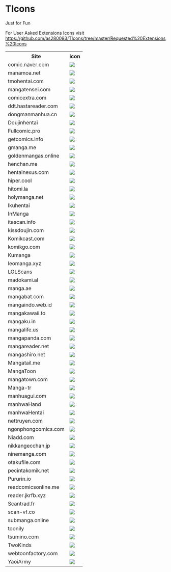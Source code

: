 # TIcons
Just for Fun


For User Asked Extensions Icons visit https://github.com/as280093/TIcons/tree/master/Requested%20Extensions%20Icons
<table style="width:100%">
<tr><th>Site</th><th>icon</th></tr>
<tr><td><a href="https://github.com/as280093/TIcons/tree/master/Requested%20Extensions%20Icons/comic.naver.com/res">comic.naver.com</a></td><td><img src="https://raw.githubusercontent.com/as280093/TIcons/master/Requested%20Extensions%20Icons/comic.naver.com/res/mipmap-xhdpi/ic_launcher.png" align=center" /></td></tr>
<tr><td><a href="https://github.com/as280093/TIcons/tree/master/Requested%20Extensions%20Icons/manamoa.net/res">manamoa.net</a></td><td><img src="https://raw.githubusercontent.com/as280093/TIcons/master/Requested%20Extensions%20Icons/manamoa.net/res/mipmap-xhdpi/ic_launcher.png" align=center" /></td></tr>
<tr><td><a href="https://github.com/as280093/TIcons/tree/master/Requested%20Extensions%20Icons/tmohentai.com/res">tmohentai.com</a></td><td><img src="https://raw.githubusercontent.com/as280093/TIcons/master/Requested%20Extensions%20Icons/tmohentai.com/res/mipmap-xhdpi/ic_launcher.png" align=center" /></td></tr>
<tr><td><a href="https://github.com/as280093/TIcons/tree/master/Requested%20Extensions%20Icons/mangatensei.com/res">mangatensei.com</a></td><td><img src="https://raw.githubusercontent.com/as280093/TIcons/master/Requested%20Extensions%20Icons/mangatensei.com/res/mipmap-xhdpi/ic_launcher.png" align=center" /></td></tr>
<tr><td><a href="https://github.com/as280093/TIcons/tree/master/Requested%20Extensions%20Icons/comicextra.com/res">comicextra.com</a></td><td><img src="https://raw.githubusercontent.com/as280093/TIcons/master/Requested%20Extensions%20Icons/comicextra.com/res/mipmap-xhdpi/ic_launcher.png" align=center" /></td></tr>
<tr><td><a href="https://github.com/as280093/TIcons/tree/master/Requested%20Extensions%20Icons/ddt.hastareader.com%C2%A0/res">ddt.hastareader.com</a></td><td><img src="https://raw.githubusercontent.com/as280093/TIcons/master/Requested%20Extensions%20Icons/ddt.hastareader.com%C2%A0/res/mipmap-xhdpi/ic_launcher.png" align=center" /></td></tr>
<tr><td><a href="https://github.com/as280093/TIcons/tree/master/Requested%20Extensions%20Icons/dongmanmanhua.cn/res">dongmanmanhua.cn</a></td><td><img src="https://raw.githubusercontent.com/as280093/TIcons/master/Requested%20Extensions%20Icons/dongmanmanhua.cn/res/mipmap-xhdpi/ic_launcher.png" align=center" /></td></tr>
<tr><td><a href="https://github.com/as280093/TIcons/tree/master/Requested%20Extensions%20Icons/Doujinhentai/res">Doujinhentai</a></td><td><img src="https://raw.githubusercontent.com/as280093/TIcons/master/Requested%20Extensions%20Icons/Doujinhentai/res/mipmap-xhdpi/ic_launcher.png" align=center" /></td></tr>
<tr><td><a href="https://github.com/as280093/TIcons/tree/master/Requested%20Extensions%20Icons/Fullcomic.pro/res">Fullcomic.pro</a></td><td><img src="https://raw.githubusercontent.com/as280093/TIcons/master/Requested%20Extensions%20Icons/Fullcomic.pro/res/mipmap-xhdpi/ic_launcher.png" align=center" /></td></tr>
<tr><td><a href="https://github.com/as280093/TIcons/tree/master/Requested%20Extensions%20Icons/getcomics.info/res">getcomics.info</a></td><td><img src="https://raw.githubusercontent.com/as280093/TIcons/master/Requested%20Extensions%20Icons/getcomics.info/res/mipmap-xhdpi/ic_launcher.png" align=center" /></td></tr>
<tr><td><a href="https://github.com/as280093/TIcons/tree/master/Requested%20Extensions%20Icons/gmanga.me/res">gmanga.me</a></td><td><img src="https://raw.githubusercontent.com/as280093/TIcons/master/Requested%20Extensions%20Icons/gmanga.me/res/mipmap-xhdpi/ic_launcher.png" align=center" /></td></tr>
<tr><td><a href="https://github.com/as280093/TIcons/tree/master/Requested%20Extensions%20Icons/goldenmangas.online/res">goldenmangas.online</a></td><td><img src="https://raw.githubusercontent.com/as280093/TIcons/master/Requested%20Extensions%20Icons/goldenmangas.online/res/mipmap-xhdpi/ic_launcher.png" align=center" /></td></tr>
<tr><td><a href="https://github.com/as280093/TIcons/tree/master/Requested%20Extensions%20Icons/henchan.me/res">henchan.me</a></td><td><img src="https://raw.githubusercontent.com/as280093/TIcons/master/Requested%20Extensions%20Icons/henchan.me/res/mipmap-xhdpi/ic_launcher.png" align=center" /></td></tr>
<tr><td><a href="https://github.com/as280093/TIcons/tree/master/Requested%20Extensions%20Icons/hentainexus.com/res">hentainexus.com</a></td><td><img src="https://raw.githubusercontent.com/as280093/TIcons/master/Requested%20Extensions%20Icons/hentainexus.com/res/mipmap-xhdpi/ic_launcher.png" align=center" /></td></tr>
<tr><td><a href="https://github.com/as280093/TIcons/tree/master/Requested%20Extensions%20Icons/hiper.cool/res">hiper.cool</a></td><td><img src="https://raw.githubusercontent.com/as280093/TIcons/master/Requested%20Extensions%20Icons/hiper.cool/res/mipmap-xhdpi/ic_launcher.png" align=center" /></td></tr>
<tr><td><a href="https://github.com/as280093/TIcons/tree/master/Requested%20Extensions%20Icons/hitomi.la/res">hitomi.la</a></td><td><img src="https://raw.githubusercontent.com/as280093/TIcons/master/Requested%20Extensions%20Icons/hitomi.la/res/mipmap-xhdpi/ic_launcher.png" align=center" /></td></tr>
<tr><td><a href="https://github.com/as280093/TIcons/tree/master/Requested%20Extensions%20Icons/holymanga.net/res">holymanga.net</a></td><td><img src="https://raw.githubusercontent.com/as280093/TIcons/master/Requested%20Extensions%20Icons/holymanga.net/res/mipmap-xhdpi/ic_launcher.png" align=center" /></td></tr>
<tr><td><a href="https://github.com/as280093/TIcons/tree/master/Requested%20Extensions%20Icons/Ikuhentai/res">Ikuhentai</a></td><td><img src="https://raw.githubusercontent.com/as280093/TIcons/master/Requested%20Extensions%20Icons/Ikuhentai/res/mipmap-xhdpi/ic_launcher.png" align=center" /></td></tr>
<tr><td><a href="https://github.com/as280093/TIcons/tree/master/Requested%20Extensions%20Icons/InManga/res">InManga</a></td><td><img src="https://raw.githubusercontent.com/as280093/TIcons/master/Requested%20Extensions%20Icons/InManga/res/mipmap-xhdpi/ic_launcher.png" align=center" /></td></tr>
<tr><td><a href="https://github.com/as280093/TIcons/tree/master/Requested%20Extensions%20Icons/itascan.info%C2%A0/res">itascan.info</a></td><td><img src="https://raw.githubusercontent.com/as280093/TIcons/master/Requested%20Extensions%20Icons/itascan.info%C2%A0/res/mipmap-xhdpi/ic_launcher.png" align=center" /></td></tr>
<tr><td><a href="https://github.com/as280093/TIcons/tree/master/Requested%20Extensions%20Icons/kissdoujin.com/res">kissdoujin.com</a></td><td><img src="https://raw.githubusercontent.com/as280093/TIcons/master/Requested%20Extensions%20Icons/kissdoujin.com/res/mipmap-xhdpi/ic_launcher.png" align=center" /></td></tr>
<tr><td><a href="https://github.com/as280093/TIcons/tree/master/Requested%20Extensions%20Icons/Komikcast.com/res">Komikcast.com</a></td><td><img src="https://raw.githubusercontent.com/as280093/TIcons/master/Requested%20Extensions%20Icons/Komikcast.com/res/mipmap-xhdpi/ic_launcher.png" align=center" /></td></tr>
<tr><td><a href="https://github.com/as280093/TIcons/tree/master/Requested%20Extensions%20Icons/komikgo.com/res">komikgo.com</a></td><td><img src="https://raw.githubusercontent.com/as280093/TIcons/master/Requested%20Extensions%20Icons/komikgo.com/res/mipmap-xhdpi/ic_launcher.png" align=center" /></td></tr>
<tr><td><a href="https://github.com/as280093/TIcons/tree/master/Requested%20Extensions%20Icons/Kumanga/res">Kumanga</a></td><td><img src="https://raw.githubusercontent.com/as280093/TIcons/master/Requested%20Extensions%20Icons/Kumanga/res/mipmap-xhdpi/ic_launcher.png" align=center" /></td></tr>
<tr><td><a href="https://github.com/as280093/TIcons/tree/master/Requested%20Extensions%20Icons/leomanga.xyz/res">leomanga.xyz</a></td><td><img src="https://raw.githubusercontent.com/as280093/TIcons/master/Requested%20Extensions%20Icons/leomanga.xyz/res/mipmap-xhdpi/ic_launcher.png" align=center" /></td></tr>
<tr><td><a href="https://github.com/as280093/TIcons/tree/master/Requested%20Extensions%20Icons/LOLScans/res">LOLScans</a></td><td><img src="https://raw.githubusercontent.com/as280093/TIcons/master/Requested%20Extensions%20Icons/LOLScans/res/mipmap-xhdpi/ic_launcher.png" align=center" /></td></tr>
<tr><td><a href="https://github.com/as280093/TIcons/tree/master/Requested%20Extensions%20Icons/madokami.al/res">madokami.al</a></td><td><img src="https://raw.githubusercontent.com/as280093/TIcons/master/Requested%20Extensions%20Icons/madokami.al/res/mipmap-xhdpi/ic_launcher.png" align=center" /></td></tr>
<tr><td><a href="https://github.com/as280093/TIcons/tree/master/Requested%20Extensions%20Icons/manga.ae/res">manga.ae</a></td><td><img src="https://raw.githubusercontent.com/as280093/TIcons/master/Requested%20Extensions%20Icons/manga.ae/res/mipmap-xhdpi/ic_launcher.png" align=center" /></td></tr>
<tr><td><a href="https://github.com/as280093/TIcons/tree/master/Requested%20Extensions%20Icons/mangabat.com/res">mangabat.com</a></td><td><img src="https://raw.githubusercontent.com/as280093/TIcons/master/Requested%20Extensions%20Icons/mangabat.com/res/mipmap-xhdpi/ic_launcher.png" align=center" /></td></tr>
<tr><td><a href="https://github.com/as280093/TIcons/tree/master/Requested%20Extensions%20Icons/mangaindo.web.id/res">mangaindo.web.id</a></td><td><img src="https://raw.githubusercontent.com/as280093/TIcons/master/Requested%20Extensions%20Icons/mangaindo.web.id/res/mipmap-xhdpi/ic_launcher.png" align=center" /></td></tr>
<tr><td><a href="https://github.com/as280093/TIcons/tree/master/Requested%20Extensions%20Icons/mangakawaii.to/res">mangakawaii.to</a></td><td><img src="https://raw.githubusercontent.com/as280093/TIcons/master/Requested%20Extensions%20Icons/mangakawaii.to/res/mipmap-xhdpi/ic_launcher.png" align=center" /></td></tr>
<tr><td><a href="https://github.com/as280093/TIcons/tree/master/Requested%20Extensions%20Icons/mangaku.in/res">mangaku.in</a></td><td><img src="https://raw.githubusercontent.com/as280093/TIcons/master/Requested%20Extensions%20Icons/mangaku.in/res/mipmap-xhdpi/ic_launcher.png" align=center" /></td></tr>
<tr><td><a href="https://github.com/as280093/TIcons/tree/master/Requested%20Extensions%20Icons/mangalife.us/res">mangalife.us</a></td><td><img src="https://raw.githubusercontent.com/as280093/TIcons/master/Requested%20Extensions%20Icons/mangalife.us/res/mipmap-xhdpi/ic_launcher.png" align=center" /></td></tr>
<tr><td><a href="https://github.com/as280093/TIcons/tree/master/Requested%20Extensions%20Icons/mangapanda.com/res">mangapanda.com</a></td><td><img src="https://raw.githubusercontent.com/as280093/TIcons/master/Requested%20Extensions%20Icons/mangapanda.com/res/mipmap-xhdpi/ic_launcher.png" align=center" /></td></tr>
<tr><td><a href="https://github.com/as280093/TIcons/tree/master/Requested%20Extensions%20Icons/mangareader.net/res">mangareader.net</a></td><td><img src="https://raw.githubusercontent.com/as280093/TIcons/master/Requested%20Extensions%20Icons/mangareader.net/res/mipmap-xhdpi/ic_launcher.png" align=center" /></td></tr>
<tr><td><a href="https://github.com/as280093/TIcons/tree/master/Requested%20Extensions%20Icons/mangashiro.net/res">mangashiro.net</a></td><td><img src="https://raw.githubusercontent.com/as280093/TIcons/master/Requested%20Extensions%20Icons/mangashiro.net/res/mipmap-xhdpi/ic_launcher.png" align=center" /></td></tr>
<tr><td><a href="https://github.com/as280093/TIcons/tree/master/Requested%20Extensions%20Icons/Mangatail.me/res">Mangatail.me</a></td><td><img src="https://raw.githubusercontent.com/as280093/TIcons/master/Requested%20Extensions%20Icons/Mangatail.me/res/mipmap-xhdpi/ic_launcher.png" align=center" /></td></tr>
<tr><td><a href="https://github.com/as280093/TIcons/tree/master/Requested%20Extensions%20Icons/MangaToon/res">MangaToon</a></td><td><img src="https://raw.githubusercontent.com/as280093/TIcons/master/Requested%20Extensions%20Icons/MangaToon/res/mipmap-xhdpi/ic_launcher.png" align=center" /></td></tr>
<tr><td><a href="https://github.com/as280093/TIcons/tree/master/Requested%20Extensions%20Icons/mangatown.com/res">mangatown.com</a></td><td><img src="https://raw.githubusercontent.com/as280093/TIcons/master/Requested%20Extensions%20Icons/mangatown.com/res/mipmap-xhdpi/ic_launcher.png" align=center" /></td></tr>
<tr><td><a href="https://github.com/as280093/TIcons/tree/master/Requested%20Extensions%20Icons/Manga-tr/res">Manga-tr</a></td><td><img src="https://raw.githubusercontent.com/as280093/TIcons/master/Requested%20Extensions%20Icons/Manga-tr/res/mipmap-xhdpi/ic_launcher.png" align=center" /></td></tr>
<tr><td><a href="https://github.com/as280093/TIcons/tree/master/Requested%20Extensions%20Icons/manhuagui.com/res">manhuagui.com</a></td><td><img src="https://raw.githubusercontent.com/as280093/TIcons/master/Requested%20Extensions%20Icons/manhuagui.com/res/mipmap-xhdpi/ic_launcher.png" align=center" /></td></tr>
<tr><td><a href="https://github.com/as280093/TIcons/tree/master/Requested%20Extensions%20Icons/manhwaHand/res">manhwaHand</a></td><td><img src="https://raw.githubusercontent.com/as280093/TIcons/master/Requested%20Extensions%20Icons/manhwaHand/res/mipmap-xhdpi/ic_launcher.png" align=center" /></td></tr>
<tr><td><a href="https://github.com/as280093/TIcons/tree/master/Requested%20Extensions%20Icons/manhwaHentai/res">manhwaHentai</a></td><td><img src="https://raw.githubusercontent.com/as280093/TIcons/master/Requested%20Extensions%20Icons/manhwaHentai/res/mipmap-xhdpi/ic_launcher.png" align=center" /></td></tr>
<tr><td><a href="https://github.com/as280093/TIcons/tree/master/Requested%20Extensions%20Icons/nettruyen.com/res">nettruyen.com</a></td><td><img src="https://raw.githubusercontent.com/as280093/TIcons/master/Requested%20Extensions%20Icons/nettruyen.com/res/mipmap-xhdpi/ic_launcher.png" align=center" /></td></tr>
<tr><td><a href="https://github.com/as280093/TIcons/tree/master/Requested%20Extensions%20Icons/ngonphongcomics.com/res">ngonphongcomics.com</a></td><td><img src="https://raw.githubusercontent.com/as280093/TIcons/master/Requested%20Extensions%20Icons/ngonphongcomics.com/res/mipmap-xhdpi/ic_launcher.png" align=center" /></td></tr>
<tr><td><a href="https://github.com/as280093/TIcons/tree/master/Requested%20Extensions%20Icons/Niadd.com/res">Niadd.com</a></td><td><img src="https://raw.githubusercontent.com/as280093/TIcons/master/Requested%20Extensions%20Icons/Niadd.com/res/mipmap-xhdpi/ic_launcher.png" align=center" /></td></tr>
<tr><td><a href="https://github.com/as280093/TIcons/tree/master/Requested%20Extensions%20Icons/nikkangecchan.jp/res">nikkangecchan.jp</a></td><td><img src="https://raw.githubusercontent.com/as280093/TIcons/master/Requested%20Extensions%20Icons/nikkangecchan.jp/res/mipmap-xhdpi/ic_launcher.png" align=center" /></td></tr>
<tr><td><a href="https://github.com/as280093/TIcons/tree/master/Requested%20Extensions%20Icons/ninemanga.com/res">ninemanga.com</a></td><td><img src="https://raw.githubusercontent.com/as280093/TIcons/master/Requested%20Extensions%20Icons/ninemanga.com/res/mipmap-xhdpi/ic_launcher.png" align=center" /></td></tr>
<tr><td><a href="https://github.com/as280093/TIcons/tree/master/Requested%20Extensions%20Icons/otakufile.com/res">otakufile.com</a></td><td><img src="https://raw.githubusercontent.com/as280093/TIcons/master/Requested%20Extensions%20Icons/otakufile.com/res/mipmap-xhdpi/ic_launcher.png" align=center" /></td></tr>
<tr><td><a href="https://github.com/as280093/TIcons/tree/master/Requested%20Extensions%20Icons/pecintakomik.net/res">pecintakomik.net</a></td><td><img src="https://raw.githubusercontent.com/as280093/TIcons/master/Requested%20Extensions%20Icons/pecintakomik.net/res/mipmap-xhdpi/ic_launcher.png" align=center" /></td></tr>
<tr><td><a href="https://github.com/as280093/TIcons/tree/master/Requested%20Extensions%20Icons/Pururin.io/res">Pururin.io</a></td><td><img src="https://raw.githubusercontent.com/as280093/TIcons/master/Requested%20Extensions%20Icons/Pururin.io/res/mipmap-xhdpi/ic_launcher.png" align=center" /></td></tr>
<tr><td><a href="https://github.com/as280093/TIcons/tree/master/Requested%20Extensions%20Icons/readcomicsonline.me/res">readcomicsonline.me</a></td><td><img src="https://raw.githubusercontent.com/as280093/TIcons/master/Requested%20Extensions%20Icons/readcomicsonline.me/res/mipmap-xhdpi/ic_launcher.png" align=center" /></td></tr>
<tr><td><a href="https://github.com/as280093/TIcons/tree/master/Requested%20Extensions%20Icons/reader.jkrfb.xyz/res">reader.jkrfb.xyz</a></td><td><img src="https://raw.githubusercontent.com/as280093/TIcons/master/Requested%20Extensions%20Icons/reader.jkrfb.xyz/res/mipmap-xhdpi/ic_launcher.png" align=center" /></td></tr>
<tr><td><a href="https://github.com/as280093/TIcons/tree/master/Requested%20Extensions%20Icons/Scantrad.fr/res">Scantrad.fr</a></td><td><img src="https://raw.githubusercontent.com/as280093/TIcons/master/Requested%20Extensions%20Icons/Scantrad.fr/res/mipmap-xhdpi/ic_launcher.png" align=center" /></td></tr>
<tr><td><a href="https://github.com/as280093/TIcons/tree/master/Requested%20Extensions%20Icons/scan-vf.co/res">scan-vf.co</a></td><td><img src="https://raw.githubusercontent.com/as280093/TIcons/master/Requested%20Extensions%20Icons/scan-vf.co/res/mipmap-xhdpi/ic_launcher.png" align=center" /></td></tr>
<tr><td><a href="https://github.com/as280093/TIcons/tree/master/Requested%20Extensions%20Icons/submanga.online/res">submanga.online</a></td><td><img src="https://raw.githubusercontent.com/as280093/TIcons/master/Requested%20Extensions%20Icons/submanga.online/res/mipmap-xhdpi/ic_launcher.png" align=center" /></td></tr>
<tr><td><a href="https://github.com/as280093/TIcons/tree/master/Requested%20Extensions%20Icons/toonily/res">toonily</a></td><td><img src="https://raw.githubusercontent.com/as280093/TIcons/master/Requested%20Extensions%20Icons/toonily/res/mipmap-xhdpi/ic_launcher.png" align=center" /></td></tr>
<tr><td><a href="https://github.com/as280093/TIcons/tree/master/Requested%20Extensions%20Icons/tsumino.com/res">tsumino.com</a></td><td><img src="https://raw.githubusercontent.com/as280093/TIcons/master/Requested%20Extensions%20Icons/tsumino.com/res/mipmap-xhdpi/ic_launcher.png" align=center" /></td></tr>
<tr><td><a href="https://github.com/as280093/TIcons/tree/master/Requested%20Extensions%20Icons/TwoKinds/res">TwoKinds</a></td><td><img src="https://raw.githubusercontent.com/as280093/TIcons/master/Requested%20Extensions%20Icons/TwoKinds/res/mipmap-xhdpi/ic_launcher.png" align=center" /></td></tr>
<tr><td><a href="https://github.com/as280093/TIcons/tree/master/Requested%20Extensions%20Icons/webtoonfactory.com/res">webtoonfactory.com</a></td><td><img src="https://raw.githubusercontent.com/as280093/TIcons/master/Requested%20Extensions%20Icons/webtoonfactory.com/res/mipmap-xhdpi/ic_launcher.png" align=center" /></td></tr>
<tr><td><a href="https://github.com/as280093/TIcons/tree/master/Requested%20Extensions%20Icons/YaoiArmy/res">YaoiArmy</a></td><td><img src="https://raw.githubusercontent.com/as280093/TIcons/master/Requested%20Extensions%20Icons/YaoiArmy/res/mipmap-xhdpi/ic_launcher.png" align=center" /></td></tr>
</table>


